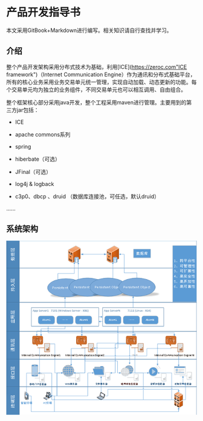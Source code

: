 # 产品开发指导书

本文采用GitBook+Markdown进行编写。相关知识请自行查找并学习。

## 介绍

整个产品开发架构采用分布式技术为基础，利用[ICE](https://zeroc.com"ICE framework")（Internet Communication Engine）作为通讯和分布式基础平台，所有的核心业务采用业务交易单元统一管理，实现自动加载、动态更新的功能。每个交易单元均为独立的业务组件，不同交易单元也可以相互调用、自由组合。

整个框架核心部分采用java开发，整个工程采用maven进行管理。主要用到的第三方jar包括：

* ICE

* apache commons系列

* spring

* hiberbate（可选）

* JFinal（可选）

* log4j & logback

* c3p0、dbcp 、druid （数据库连接池，可任选，默认druid）


......

## 系统架构

![](/assets/system.png)

